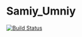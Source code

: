 # Samiy_Umniy
[![Build Status](https://travis-ci.org/AntonBayts/Samiy_Umniy.svg?branch=master)](https://travis-ci.org/AntonBayts/Samiy_Umniy)
